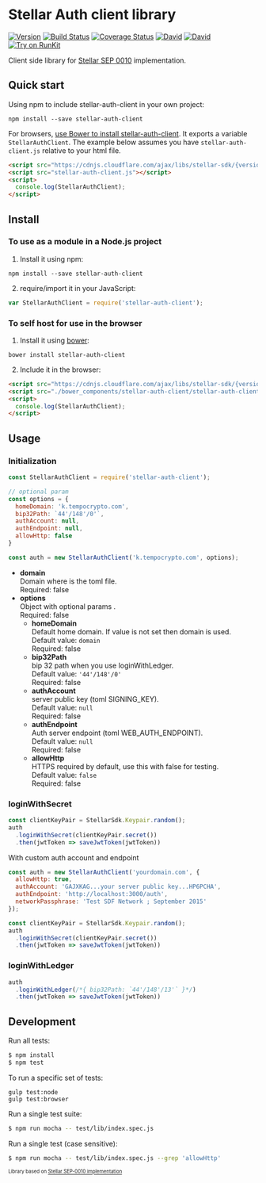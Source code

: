 # Stellar Auth client library
[![Version](https://img.shields.io/npm/v/stellar-auth-client.svg)](https://www.npmjs.org/package/stellar-auth-client)
[![Build Status](https://api.travis-ci.com/dolcalmi/stellar-auth-client.svg?branch=master)](https://travis-ci.com/dolcalmi/stellar-auth-client)
[![Coverage Status](https://coveralls.io/repos/github/dolcalmi/stellar-auth-client/badge.svg?branch=master)](https://coveralls.io/github/dolcalmi/stellar-auth-client?branch=master)
[![David](https://img.shields.io/david/dolcalmi/stellar-auth-client.svg)](https://david-dm.org/dolcalmi/stellar-auth-client)
[![David](https://img.shields.io/david/dev/dolcalmi/stellar-auth-client.svg)](https://david-dm.org/dolcalmi/stellar-auth-client?type=dev)
[![Try on RunKit](https://badge.runkitcdn.com/stellar-auth-client.svg)](https://runkit.com/npm/stellar-auth-client)

Client side library for [Stellar SEP 0010](https://github.com/stellar/stellar-protocol/blob/master/ecosystem/sep-0010.md) implementation.

## Quick start

Using npm to include stellar-auth-client in your own project:

```shell
npm install --save stellar-auth-client
```

For browsers,
[use Bower to install stellar-auth-client](#to-self-host-for-use-in-the-browser). It
exports a variable `StellarAuthClient`. The example below assumes you have
`stellar-auth-client.js` relative to your html file.

```html
<script src="https://cdnjs.cloudflare.com/ajax/libs/stellar-sdk/{version}/stellar-sdk.js"></script>
<script src="stellar-auth-client.js"></script>
<script>
  console.log(StellarAuthClient);
</script>
```

## Install

### To use as a module in a Node.js project

1. Install it using npm:

```shell
npm install --save stellar-auth-client
```

2. require/import it in your JavaScript:

```js
var StellarAuthClient = require('stellar-auth-client');
```

### To self host for use in the browser

1. Install it using [bower](http://bower.io):

```shell
bower install stellar-auth-client
```

2. Include it in the browser:

```html
<script src="https://cdnjs.cloudflare.com/ajax/libs/stellar-sdk/{version}/stellar-sdk.js"></script>
<script src="./bower_components/stellar-auth-client/stellar-auth-client.js"></script>
<script>
  console.log(StellarAuthClient);
</script>
```

## Usage

### Initialization

``` js
const StellarAuthClient = require('stellar-auth-client');

// optional param
const options = {
  homeDomain: 'k.tempocrypto.com',
  bip32Path: `44'/148'/0'`,
  authAccount: null,
  authEndpoint: null,
  allowHttp: false
}

const auth = new StellarAuthClient('k.tempocrypto.com', options);
```

- **domain**\
Domain where is the toml file.\
Required: false
- **options**\
Object with optional params .\
Required: false
  - **homeDomain**\
  Default home domain. If value is not set then domain is used.\
  Default value: `domain`\
  Required: false
  - **bip32Path**\
  bip 32 path when you use loginWithLedger.\
  Default value: `'44'/148'/0'`\
  Required: false
  - **authAccount**\
  server public key (toml SIGNING_KEY).\
  Default value: `null`\
  Required: false
  - **authEndpoint**\
  Auth server endpoint (toml WEB_AUTH_ENDPOINT).\
  Default value: `null`\
  Required: false
  - **allowHttp**\
  HTTPS required by default, use this with false for testing.\
  Default value: `false`\
  Required: false


### loginWithSecret

``` js
const clientKeyPair = StellarSdk.Keypair.random();
auth
  .loginWithSecret(clientKeyPair.secret())
  .then(jwtToken => saveJwtToken(jwtToken))
```
With custom auth account and endpoint
``` js
const auth = new StellarAuthClient('yourdomain.com', {
  allowHttp: true,
  authAccount: 'GAJXKAG...your server public key...HP6PCHA',
  authEndpoint: 'http://localhost:3000/auth',
  networkPassphrase: 'Test SDF Network ; September 2015'
});

const clientKeyPair = StellarSdk.Keypair.random();
auth
  .loginWithSecret(clientKeyPair.secret())
  .then(jwtToken => saveJwtToken(jwtToken))
```

### loginWithLedger

``` js
auth
  .loginWithLedger(/*{ bip32Path: `44'/148'/13'` }*/)
  .then(jwtToken => saveJwtToken(jwtToken))
```


## Development

Run all tests:

```bash
$ npm install
$ npm test
```

To run a specific set of tests:

```shell
gulp test:node
gulp test:browser
```

Run a single test suite:

```bash
$ npm run mocha -- test/lib/index.spec.js
```

Run a single test (case sensitive):

```bash
$ npm run mocha -- test/lib/index.spec.js --grep 'allowHttp'
```
<sub><sup>Library based on [Stellar SEP-0010 implementation](https://github.com/gzigzigzeo/stellar-sep-0010-implementation)</sup></sub>
